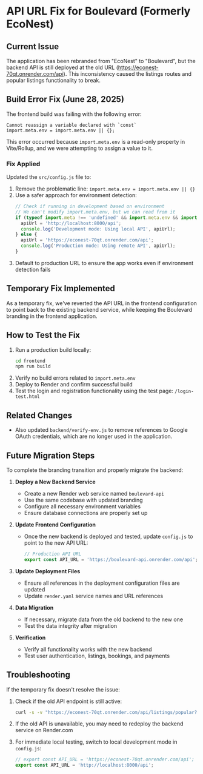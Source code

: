 # API URL Fix for Boulevard (Formerly EcoNest)

## Current Issue

The application has been rebranded from "EcoNest" to "Boulevard", but the backend API is still deployed at the old URL (https://econest-70qt.onrender.com/api). This inconsistency caused the listings routes and popular listings functionality to break.

## Build Error Fix (June 28, 2025)

The frontend build was failing with the following error:
```
Cannot reassign a variable declared with `const`
import.meta.env = import.meta.env || {};
```

This error occurred because `import.meta.env` is a read-only property in Vite/Rollup, and we were attempting to assign a value to it.

### Fix Applied
Updated the `src/config.js` file to:

1. Remove the problematic line: `import.meta.env = import.meta.env || {}`
2. Use a safer approach for environment detection:
   ```javascript
   // Check if running in development based on environment
   // We can't modify import.meta.env, but we can read from it
   if (typeof import.meta !== 'undefined' && import.meta.env && import.meta.env.DEV) {
     apiUrl = 'http://localhost:8000/api';
     console.log('Development mode: Using local API', apiUrl);
   } else {
     apiUrl = 'https://econest-70qt.onrender.com/api';
     console.log('Production mode: Using remote API', apiUrl);
   }
   ```
3. Default to production URL to ensure the app works even if environment detection fails

## Temporary Fix Implemented

As a temporary fix, we've reverted the API URL in the frontend configuration to point back to the existing backend service, while keeping the Boulevard branding in the frontend application.

## How to Test the Fix

1. Run a production build locally:
   ```bash
   cd frontend
   npm run build
   ```
2. Verify no build errors related to `import.meta.env`
3. Deploy to Render and confirm successful build
4. Test the login and registration functionality using the test page: `/login-test.html`

## Related Changes
- Also updated `backend/verify-env.js` to remove references to Google OAuth credentials, which are no longer used in the application.

## Future Migration Steps

To complete the branding transition and properly migrate the backend:

1. **Deploy a New Backend Service**
   - Create a new Render web service named `boulevard-api`
   - Use the same codebase with updated branding
   - Configure all necessary environment variables
   - Ensure database connections are properly set up

2. **Update Frontend Configuration**
   - Once the new backend is deployed and tested, update `config.js` to point to the new API URL:
     ```javascript
     // Production API URL
     export const API_URL = 'https://boulevard-api.onrender.com/api';
     ```

3. **Update Deployment Files**
   - Ensure all references in the deployment configuration files are updated
   - Update `render.yaml` service names and URL references

4. **Data Migration**
   - If necessary, migrate data from the old backend to the new one
   - Test the data integrity after migration

5. **Verification**
   - Verify all functionality works with the new backend
   - Test user authentication, listings, bookings, and payments

## Troubleshooting

If the temporary fix doesn't resolve the issue:

1. Check if the old API endpoint is still active:
   ```bash
   curl -s -v "https://econest-70qt.onrender.com/api/listings/popular?limit=1"
   ```

2. If the old API is unavailable, you may need to redeploy the backend service on Render.com

3. For immediate local testing, switch to local development mode in `config.js`:
   ```javascript
   // export const API_URL = 'https://econest-70qt.onrender.com/api';
   export const API_URL = 'http://localhost:8000/api';
   ```
